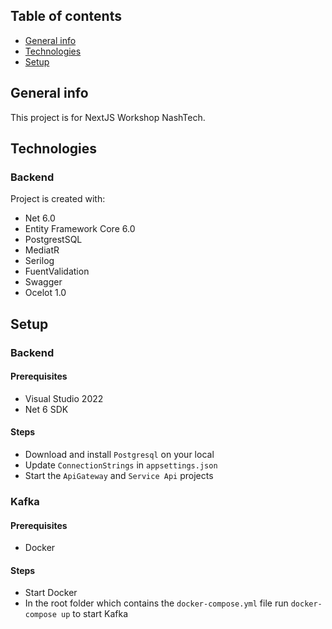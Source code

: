 ## Table of contents
* [General info](#general-info)
* [Technologies](#technologies)
* [Setup](#setup)

## General info
This project is for NextJS Workshop NashTech.
	
## Technologies
### Backend
Project is created with:
* Net 6.0
* Entity Framework Core 6.0
* PostgrestSQL
* MediatR
* Serilog
* FuentValidation
* Swagger
* Ocelot 1.0
	
## Setup
### Backend
#### Prerequisites
- Visual Studio 2022
- Net 6 SDK

#### Steps
- Download and install `Postgresql` on your local
- Update `ConnectionStrings` in `appsettings.json`
- Start the `ApiGateway` and `Service Api` projects

### Kafka
#### Prerequisites
- Docker

#### Steps
- Start Docker
- In the root folder which contains the `docker-compose.yml` file run `docker-compose up` to start Kafka
